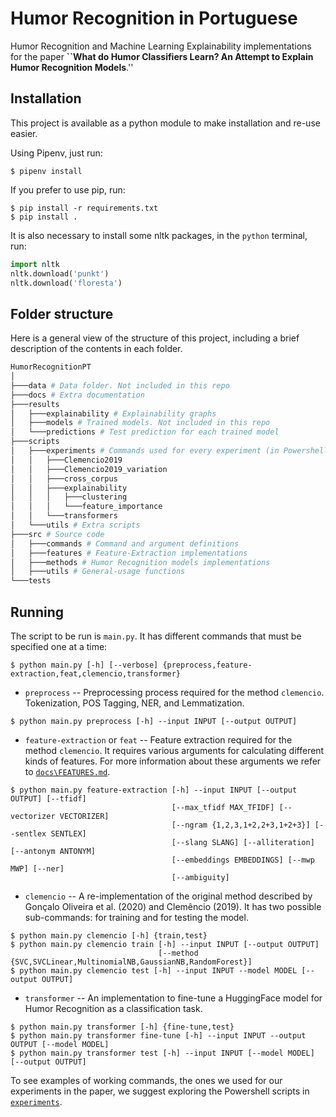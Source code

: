 # Humor Recognition in Portuguese

Humor Recognition and Machine Learning Explainability implementations for the paper **``What do Humor Classifiers Learn? An Attempt to Explain Humor Recognition Models**.''

## Installation

This project is available as a python module to make installation and re-use easier.

Using Pipenv, just run:
```shell
$ pipenv install
```

If you prefer to use pip, run:
```shell
$ pip install -r requirements.txt
$ pip install .
```

It is also necessary to install some nltk packages, in the `python` terminal, run:

```python
import nltk
nltk.download('punkt')
nltk.download('floresta')
```

## Folder structure

Here is a general view of the structure of this project, including a brief description of the contents in each folder.

```bash
HumorRecognitionPT
│
├───data # Data folder. Not included in this repo
├───docs # Extra documentation
├───results
│   ├───explainability # Explainability graphs
│   ├───models # Trained models. Not included in this repo
│   └───predictions # Test prediction for each trained model
├───scripts
│   ├───experiments # Commands used for every experiment (in Powershell)
│   │   ├───Clemencio2019
│   │   ├───Clemencio2019_variation
│   │   ├───cross_corpus
│   │   ├───explainability
│   │   │   ├───clustering
│   │   │   └───feature_importance
│   │   └───transformers
│   └───utils # Extra scripts
├───src # Source code
│   ├───commands # Command and argument definitions
│   ├───features # Feature-Extraction implementations
│   ├───methods # Humor Recognition models implementations
│   ├───utils # General-usage functions
└───tests
```

## Running

The script to be run is `main.py`. It has different commands that must be specified one at a time:

```shell
$ python main.py [-h] [--verbose] {preprocess,feature-extraction,feat,clemencio,transformer}
```

- `preprocess` -- Preprocessing process required for the method `clemencio`. Tokenization, POS Tagging, NER, and Lemmatization.

```shell
$ python main.py preprocess [-h] --input INPUT [--output OUTPUT]
```

- `feature-extraction` or `feat` -- Feature extraction required for the method `clemencio`. It requires various arguments for calculating different kinds of features. For more information about these arguments we refer to [`docs\FEATURES.md`](https://github.com/Superar/HumorRecognitionPT/blob/master/docs/FEATURES.md).

```shell
$ python main.py feature-extraction [-h] --input INPUT [--output OUTPUT] [--tfidf]
                                    [--max_tfidf MAX_TFIDF] [--vectorizer VECTORIZER]
                                    [--ngram {1,2,3,1+2,2+3,1+2+3}] [--sentlex SENTLEX]
                                    [--slang SLANG] [--alliteration] [--antonym ANTONYM]
                                    [--embeddings EMBEDDINGS] [--mwp MWP] [--ner]
                                    [--ambiguity]
```
- `clemencio` -- A re-implementation of the original method described by Gonçalo Oliveira et al. (2020) and Clemêncio (2019). It has two possible sub-commands: for training and for testing the model.

```shell
$ python main.py clemencio [-h] {train,test}
$ python main.py clemencio train [-h] --input INPUT [--output OUTPUT]
                                 [--method {SVC,SVCLinear,MultinomialNB,GaussianNB,RandomForest}]
$ python main.py clemencio test [-h] --input INPUT --model MODEL [--output OUTPUT]
```

- `transformer` -- An implementation to fine-tune a HuggingFace model for Humor Recognition as a classification task.

```shell
$ python main.py transformer [-h] {fine-tune,test}
$ python main.py transformer fine-tune [-h] --input INPUT --output OUTPUT [--model MODEL]
$ python main.py transformer test [-h] --input INPUT [--model MODEL] [--output OUTPUT]
```
To see examples of working commands, the ones we used for our experiments in the paper, we suggest exploring the Powershell scripts in [`experiments`](https://github.com/Superar/HumorRecognitionPT/tree/master/scripts/experiments).

